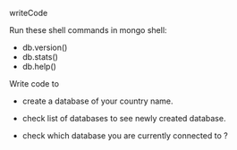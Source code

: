 writeCode

Run these shell commands in mongo shell:

- db.version()
- db.stats()
- db.help()

Write code to

- create a database of your country name.
<!-- Use India -->
- check list of databases to see newly created database.
<!-- show dbs -->
- check which database you are currently connected to ?
<!-- db -->
